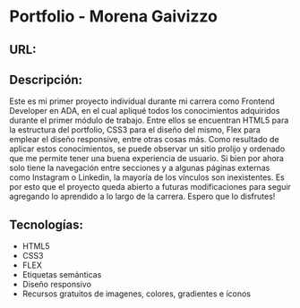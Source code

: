 # Portfolio - Morena Gaivizzo

## URL: [](https://moregaivizzo.github.io/portfolio-ada/)


## Descripción:
Este es mi primer proyecto individual durante mi carrera como Frontend Developer en ADA, en el cual apliqué todos los conocimientos adquiridos durante el primer módulo de trabajo. Entre ellos se encuentran HTML5 para la estructura del portfolio, CSS3 para el diseño del mismo, Flex para emplear el diseño responsive, entre otras cosas más. 
Como resultado de aplicar estos conocimientos, se puede observar un sitio prolijo y ordenado que me permite tener una buena experiencia de usuario. Si bien por ahora solo tiene la navegación entre secciones y a algunas páginas externas como Instagram o Linkedin, la mayoría de los vínculos son inexistentes.
Es por esto que el proyecto queda abierto a futuras modificaciones para seguir agregando lo aprendido a lo largo de la carrera. Espero que lo disfrutes!


## Tecnologías:
- HTML5
- CSS3
- FLEX
- Etiquetas semánticas
- Diseño responsivo
- Recursos gratuitos de imagenes, colores, gradientes e íconos